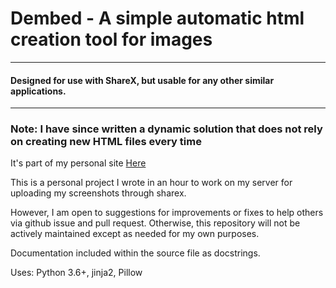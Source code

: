 # Dembed - A simple automatic html creation tool for images
---
#### Designed for use with ShareX, but usable for any other similar applications.
---

### Note: I have since written a dynamic solution that does not rely on creating new HTML files every time
It's part of my personal site [Here](https://github.com/AylaCodes/personal-site)

This is a personal project I wrote in an hour to work on my server for uploading my screenshots through sharex.

However, I am open to suggestions for improvements or fixes to help others via github issue and pull request. Otherwise, this repository will not be actively maintained except as needed for my own purposes.

Documentation included within the source file as docstrings.

Uses: Python 3.6+, jinja2, Pillow
